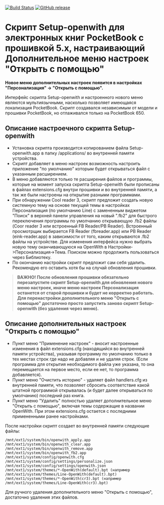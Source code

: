 [![Build Status][travis-badge]][travis-link]
[![GitHub release][release-badge]][release-link]

Скрипт **Setup-openwith** для электронных книг PocketBook с прошивкой 5.x, настраивающий **Дополнительное меню настроек "Открыть с помощью"**
==================================================
**Новое меню дополнительных настроек появится в настройках "Персонализация" -> "Открыть с помощью".**

Интерфейс скрипта Setup-openwith и настроенного нового меню являются мультиязычными, насколько позволяет имеющаяся локализация PocketBook.
Скрипт создавался независимым от модели и прошивки PocketBook, но отлаживался только на PocketBook 650.

Описание настроечного скрипта Setup-openwith
---------------------------------------------
- Установка скрипта производится копированием файла Setup-openwith.app в папку /applications/ во внутренней памяти устройства.
- Скрипт добавляет в меню настроек возможность настроить приложение "по умолчанию" которым будет открываться файл с указанным расширением.
- В меню добавляются только те расширения файлов и программы, которые на момент запуска скрипта Setup-openwith были прописаны в файлах extensions.cfg внутри прошивки и во внутренней памяти, а так же были настроены на открытие разными программами.
- При обнаружении Cool reader 3, скрипт предложит создать новую системную тему на основе текущей темы в настройках Персонализация (по умолчанию Line) с замененным виджетом "Поиск" в верхней панели управления на новый ".fb2" для быстрого переключения программы по умолчанию открывающую .fb2 файлы (Coor reader 3 или встроенный FB Reader/PB Reader). Встроенный просмотрщик выбирается FB Reader (fbreader.app) или PB Reader (eink-reader.app) в зависимости от того, каким открываются .fb2 файлы на устройстве. Для изменения интерфейса нужно выбрать новую тему оканчивающуюся на OpenWith в Настройки->Персонализация->Тема. Поиском можно продолжить пользоваться через Библиотеку.
- По окончанию настройки скрипт предложит сам себя удалить. Рекомендую его оставить хотя бы на случай обновления прошивки.

>**ВАЖНО! После обновления прошивки обязательно перезапустите скрипт Setup-openwith для обновления нового меню настроек, иначе меню настроек Персонализация останется от старой прошивки и будет не корректно работать.
Для перенастройки дополнительного меню "Открыть с помощью" достаточно просто запустить заново скрипт Setup-openwith (без удаления через меню).**

Описание дополнительных настроек "Открыть с помощью"
-----------------------------------------------------
- Пункт меню "Применение настроек" - вносит настроенные изменения в файл extensions.cfg (находящийся во внутренней памяти устройства), указывая программу по умолчанию только в тех местах строк где надо не добавляя и не удаляя строк. (Если программа для открытия необходимого файла уже указана, то она перемещается на первое место, если ее нет, то программа добавляется).
- Пункт меню "Очистить историю" - удаляет файл handlers.cfg из внутренней памяти, что позволяет сбросить соответствие какой штатной программой открывалась (и будет далее открываться по умолчанию) последний раз книга.
- Пункт меню "Удалить" полностью удаляет дополнительное меню "Открыть с помощью", включая темы содержащие в названии OpenWith. При этом extensions.cfg остается с последними примененными ранее настройками.

После настройки скрипт создает во внутренней памяти следующие файлы:
```
/mnt/ext1/system/bin/openwith_apply.app
/mnt/ext1/system/bin/openwith_clear.app
/mnt/ext1/system/bin/openwith_remove.app
/mnt/ext1/system/bin/openwith_fb2.app
/mnt/ext1/system/config/openwith.cfg
/mnt/ext1/system/config/settings/personalize.json
/mnt/ext1/system/config/settings/openwith.json
/mnt/ext1/system/themes/*-OpenWith(default).bpt (например /mnt/ext1/system/themes/Line-OpenWith(default).bpt)
/mnt/ext1/system/themes/*-OpenWith(cr3).bpt (например /mnt/ext1/system/themes/Line-OpenWith(cr3).bpt)
```
Для ручного удаления дополнительного меню "Открыть с помощью", достаточно удаления этих файлов.

[travis-badge]:https://travis-ci.org/Lighting/Setup-openwith.svg?branch=master
[travis-link]:https://travis-ci.org/Lighting/Setup-openwith
[release-badge]:https://img.shields.io/github/release/Lighting/Setup-openwith.svg
[release-link]:https://github.com/Lighting/Setup-openwith/releases/latest
